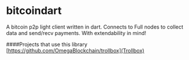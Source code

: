 # bitcoindart

A bitcoin p2p light client written in dart. Connects to Full nodes to collect data and send/recv payments. With extendability in mind!

####Projects that use this library
[https://github.com/OmegaBlockchain/trollbox](Trollbox)